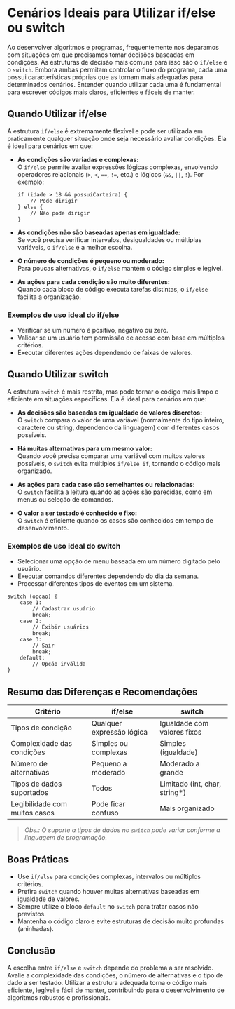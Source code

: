 
# Cenários Ideais para Utilizar if/else ou switch

Ao desenvolver algoritmos e programas, frequentemente nos deparamos com situações em que precisamos tomar decisões baseadas em condições. As estruturas de decisão mais comuns para isso são o `if/else` e o `switch`. Embora ambas permitam controlar o fluxo do programa, cada uma possui características próprias que as tornam mais adequadas para determinados cenários. Entender quando utilizar cada uma é fundamental para escrever códigos mais claros, eficientes e fáceis de manter.

## Quando Utilizar if/else

A estrutura `if/else` é extremamente flexível e pode ser utilizada em praticamente qualquer situação onde seja necessário avaliar condições. Ela é ideal para cenários em que:

- **As condições são variadas e complexas:**  
  O `if/else` permite avaliar expressões lógicas complexas, envolvendo operadores relacionais (`>`, `<`, `==`, `!=`, etc.) e lógicos (`&&`, `||`, `!`). Por exemplo:

  ```pseudo
  if (idade > 18 && possuiCarteira) {
      // Pode dirigir
  } else {
      // Não pode dirigir
  }
  ```

- **As condições não são baseadas apenas em igualdade:**  
  Se você precisa verificar intervalos, desigualdades ou múltiplas variáveis, o `if/else` é a melhor escolha.

- **O número de condições é pequeno ou moderado:**  
  Para poucas alternativas, o `if/else` mantém o código simples e legível.

- **As ações para cada condição são muito diferentes:**  
  Quando cada bloco de código executa tarefas distintas, o `if/else` facilita a organização.

### Exemplos de uso ideal do if/else

- Verificar se um número é positivo, negativo ou zero.
- Validar se um usuário tem permissão de acesso com base em múltiplos critérios.
- Executar diferentes ações dependendo de faixas de valores.

## Quando Utilizar switch

A estrutura `switch` é mais restrita, mas pode tornar o código mais limpo e eficiente em situações específicas. Ela é ideal para cenários em que:

- **As decisões são baseadas em igualdade de valores discretos:**  
  O `switch` compara o valor de uma variável (normalmente do tipo inteiro, caractere ou string, dependendo da linguagem) com diferentes casos possíveis.

- **Há muitas alternativas para um mesmo valor:**  
  Quando você precisa comparar uma variável com muitos valores possíveis, o `switch` evita múltiplos `if/else if`, tornando o código mais organizado.

- **As ações para cada caso são semelhantes ou relacionadas:**  
  O `switch` facilita a leitura quando as ações são parecidas, como em menus ou seleção de comandos.

- **O valor a ser testado é conhecido e fixo:**  
  O `switch` é eficiente quando os casos são conhecidos em tempo de desenvolvimento.

### Exemplos de uso ideal do switch

- Selecionar uma opção de menu baseada em um número digitado pelo usuário.
- Executar comandos diferentes dependendo do dia da semana.
- Processar diferentes tipos de eventos em um sistema.

```pseudo
switch (opcao) {
    case 1:
        // Cadastrar usuário
        break;
    case 2:
        // Exibir usuários
        break;
    case 3:
        // Sair
        break;
    default:
        // Opção inválida
}
```

## Resumo das Diferenças e Recomendações

| Critério                        | if/else                           | switch                           |
|----------------------------------|-----------------------------------|----------------------------------|
| Tipos de condição                | Qualquer expressão lógica         | Igualdade com valores fixos      |
| Complexidade das condições       | Simples ou complexas              | Simples (igualdade)              |
| Número de alternativas           | Pequeno a moderado                | Moderado a grande                |
| Tipos de dados suportados        | Todos                             | Limitado (int, char, string*)    |
| Legibilidade com muitos casos    | Pode ficar confuso                | Mais organizado                  |

> *Obs.: O suporte a tipos de dados no `switch` pode variar conforme a linguagem de programação.*

## Boas Práticas

- Use `if/else` para condições complexas, intervalos ou múltiplos critérios.
- Prefira `switch` quando houver muitas alternativas baseadas em igualdade de valores.
- Sempre utilize o bloco `default` no `switch` para tratar casos não previstos.
- Mantenha o código claro e evite estruturas de decisão muito profundas (aninhadas).

## Conclusão

A escolha entre `if/else` e `switch` depende do problema a ser resolvido. Avalie a complexidade das condições, o número de alternativas e o tipo de dado a ser testado. Utilizar a estrutura adequada torna o código mais eficiente, legível e fácil de manter, contribuindo para o desenvolvimento de algoritmos robustos e profissionais.
```
